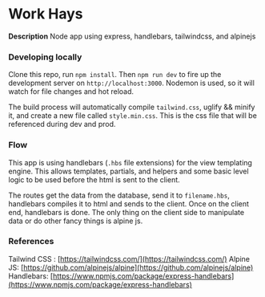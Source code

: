 # Work Hays

**Description**
Node app using express, handlebars, tailwindcss, and alpinejs


### Developing locally

Clone this repo, run `npm install`. Then `npm run dev` to fire up the development server on `http://localhost:3000`. Nodemon is used, so it will watch for file changes and hot reload.

The build process will automatically compile `tailwind.css`, uglify && minify it, and create a new file called `style.min.css`. This is the css file that will be referenced during dev and prod. 

### Flow
This app is using handlebars (`.hbs` file extensions) for the view templating engine.  This allows templates, partials, and helpers and some basic level logic to be used before the html is sent to the client.

The routes get the data from the database, send it to `filename.hbs`, handlebars compiles it to html and sends to the client. Once on the client end, handlebars is done. The only thing on the client side to manipulate data or do other fancy things is alpine js. 

### References
Tailwind CSS :  [https://tailwindcss.com/](https://tailwindcss.com/)
Alpine JS: [https://github.com/alpinejs/alpine](https://github.com/alpinejs/alpine)
Handlebars: [https://www.npmjs.com/package/express-handlebars](https://www.npmjs.com/package/express-handlebars)
